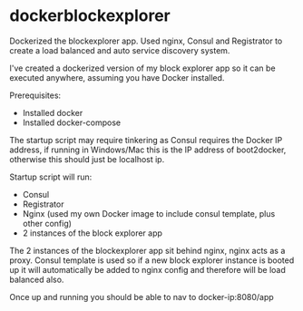 # dockerblockexplorer
Dockerized the blockexplorer app. Used nginx, Consul and Registrator to create a load balanced and auto service discovery system. 

I've created a dockerized version of my block explorer app so it can be executed anywhere, assuming you have Docker installed. 

Prerequisites:
- Installed docker
- Installed docker-compose

The startup script may require tinkering as Consul requires the Docker IP address, if running in Windows/Mac this is the IP address of 
boot2docker, otherwise this should just be localhost ip. 

Startup script will run: 
- Consul
- Registrator
- Nginx (used my own Docker image to include consul template, plus other config)
- 2 instances of the block explorer app

The 2 instances of the blockexplorer app sit behind nginx, nginx acts as a proxy. Consul template is used so if a new block explorer
instance is booted up it will automatically be added to nginx config and therefore will be load balanced also. 

Once up and running you should be able to nav to docker-ip:8080/app

